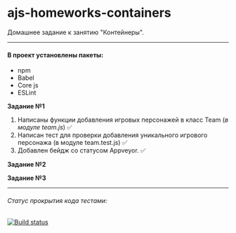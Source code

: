 # ajs-homeworks-containers

Домашнее задание к занятию "Контейнеры".

***

#### В проект установлены пакеты:

+ npm
+ Babel
+ Core js
+ ESLint

**Задание №1**

1. Написаны функции добавления игровых персонажей в класс Team (*в модуле team.js*) ✅
2. Написан тест для проверки добавления уникального игрового персонажа (в модуле team.test.js) ✅
3. Добавлен бейдж со статусом Appveyor. ✅


**Задание №2**


**Задание №3**

   
***

###### Статус прокрытия кода тестами:
[![Build status](https://ci.appveyor.com/api/projects/status/6uwi1c0gwu6fq3ot?svg=true)](https://ci.appveyor.com/project/Nikolay87-ru/ajs-homeworks-containers)